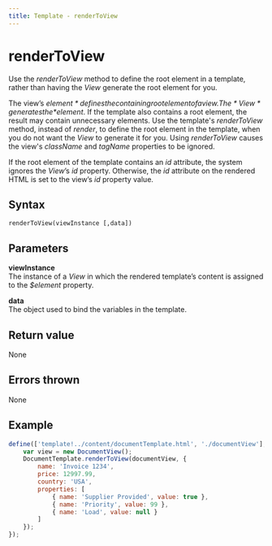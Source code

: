 ```yaml
---
title: Template - renderToView
---
```


# renderToView
Use the *renderToView* method to define the root element in a template, rather than having the *View* generate the root element for you.

The view’s *$element* defines the containing root element of a view. The *View* generates the *$element*. If the template also contains a root element, the result may contain unnecessary elements. Use the template's *renderToView* method, instead of *render*, to define the root element in the template, when you do not want the *View* to generate it for you. Using *renderToView* causes the view's *className* and *tagName*  properties to be ignored.

If the root element of the template contains an *id* attribute, the system ignores the *View*’s *id* property. Otherwise, the *id* attribute on the rendered HTML is set to the view’s *id* property value.


## Syntax
`renderToView(viewInstance [,data])`


## Parameters

**viewInstance**  
The instance of a *View* in which the rendered template’s content is assigned to the *$element* property.

**data**  
The object used to bind the variables in the template.


## Return value
None


## Errors thrown
None

## Example

```javascript
define(['template!../content/documentTemplate.html', './documentView'], function(DocumentTemplate, DocumentView) {
    var view = new DocumentView();
    DocumentTemplate.renderToView(documentView, { 
        name: 'Invoice 1234',
        price: 12997.99,
        country: 'USA',
        properties: [
            { name: 'Supplier Provided', value: true },
            { name: 'Priority', value: 99 },
            { name: 'Load', value: null }
        ]
    });
});
```


